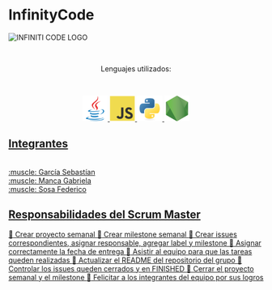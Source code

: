 # InfinityCode

![INFINITI CODE LOGO](https://github.com/CodeSystem2022/InfinityCode-4to-Semestre/assets/103858769/445c956a-dbdf-4010-b801-0d7c42d90d97)

<br>

<p align = "center">Lenguajes utilizados: </p>

<br>

<p align="center"> <a href="https://www.java.com" target="_blank" rel="noreferrer"> <img src="https://raw.githubusercontent.com/devicons/devicon/master/icons/java/java-original.svg" alt="java" width="50" height="50"/> </a> <a href="https://developer.mozilla.org/en-US/docs/Web/JavaScript" target="_blank" rel="noreferrer"> <img src="https://raw.githubusercontent.com/devicons/devicon/master/icons/javascript/javascript-original.svg" alt="javascript" width="50" height="50"/> </a> <a href="https://www.python.org" target="_blank" rel="noreferrer"> <img src="https://raw.githubusercontent.com/devicons/devicon/master/icons/python/python-original.svg" alt="python" width="50" height="50"/> </a> <code><a href="https://nodejs.org/es" target="_blank"><img height="50" alt="nodejs" src="https://raw.githubusercontent.com/github/explore/80688e429a7d4ef2fca1e82350fe8e3517d3494d/topics/nodejs/nodejs.png"></code></p>



## Integrantes
<br>
:muscle: García Sebastían<br>
:muscle: Manca Gabriela<br>
:muscle: Sosa Federico<br>


## Responsabilidades del Scrum Master 

:lock_with_ink_pen: Crear proyecto semanal
:lock_with_ink_pen: Crear milestone semanal
:lock_with_ink_pen: Crear issues correspondientes, asignar responsable, agregar label y milestone
:lock_with_ink_pen: Asignar correctamente la fecha de entrega
:lock_with_ink_pen: Asistir al equipo para que las tareas queden realizadas
:lock_with_ink_pen: Actualizar el README del repositorio del grupo
:lock_with_ink_pen: Controlar los issues queden cerrados y en FINISHED
:lock_with_ink_pen: Cerrar el proyecto semanal y el milestone
:gift_heart: Felicitar a los integrantes del equipo por sus logros
